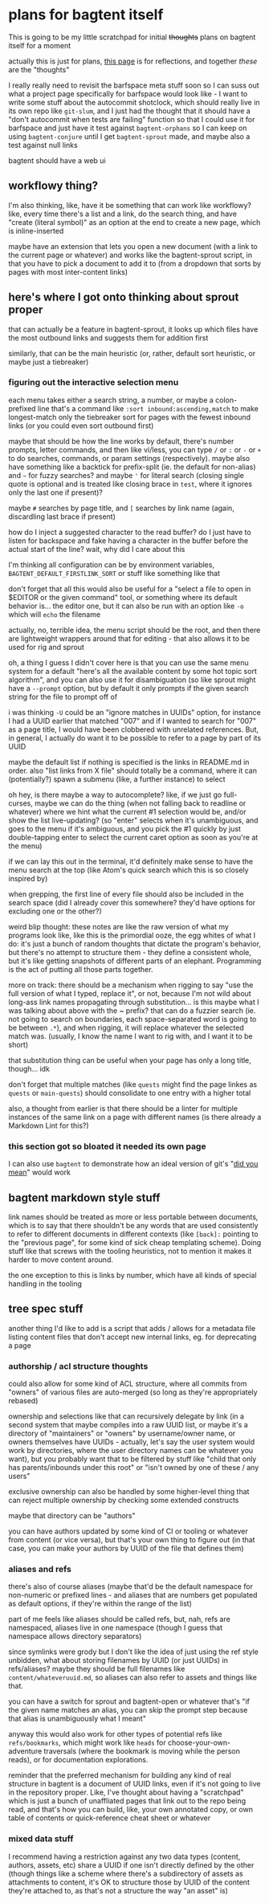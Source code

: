 # plans for bagtent itself

This is going to be my little scratchpad for initial ~~thoughts~~ plans on bagtent itself for a moment

actually this is just for plans, [this page][using] is for reflections, and together *these* are the "thoughts"

I really really need to revisit the barfspace meta stuff soon so I can suss out what a project page specifically for barfspace would look like - I want to write some stuff about the autocommit shotclock, which should really live in its own repo like `git-slum`, and I just had the thought that it should have a "don't autocommit when tests are failing" function so that I could use it for barfspace and just have it test against `bagtent-orphans` so I can keep on using `bagtent-conjure` until I get `bagtent-sprout` made, and maybe also a test against null links

bagtent should have a web ui

## workflowy thing?

I'm also thinking, like, have it be something that can work like workflowy? like, every time there's a list and a link, do the search thing, and have "create (literal symbol)" as an option at the end to create a new page, which is inline-inserted

maybe have an extension that lets you open a new document (with a link to the current page or whatever) and works like the bagtent-sprout script, in that you have to pick a document to add it to (from a dropdown that sorts by pages with most inter-content links)

## here's where I got onto thinking about sprout proper

that can actually be a feature in bagtent-sprout, it looks up which files have the most outbound links and suggests them for addition first

similarly, that can be the main heuristic (or, rather, default sort heuristic, or maybe just a tiebreaker)

### figuring out the interactive selection menu

each menu takes either a search string, a number, or maybe a colon-prefixed line that's a command like `:sort inbound:ascending,match` to make longest-match only the tiebreaker sort for pages with the fewest inbound links (or you could even sort outbound first)

maybe that should be how the line works by default, there's number prompts, letter commands, and then like vi/less, you can type `/` or `:` or `-` or `+` to do searches, commands, or param settings (respectively). maybe also have something like a backtick for prefix-split (ie. the default for non-alias) and  `~` for fuzzy searches? and maybe `'` for literal search (closing single quote is optional and is treated like closing brace in `test`, where it ignores only the last one if present)?

maybe `#` searches by page title, and `[` searches by link name (again, discardling last brace if present)

how do I inject a suggested character to the read buffer? do I just have to listen for backspace and fake having a character in the buffer before the actual start of the line? wait, why did I care about this

I'm thinking all configuration can be by environment variables, `BAGTENT_DEFAULT_FIRSTLINK_SORT` or stuff like something like that

don't forget that all this would also be useful for a "select a file to open in $EDITOR or the given command" tool, or something where its default behavior is... the editor one, but it can also be run with an option like `-o` which will `echo` the filename

actually, no, terrible idea, the menu script should be the root, and then there are lightweight wrappers around that for editing - that also allows it to be used for rig and sprout

oh, a thing I guess I didn't cover here is that you can use the same menu system for a default "here's all the available content by some hot topic sort algorithm", and you can also use it for disambiguation (so like sprout might have a `--prompt` option, but by default it only prompts if the given search string for the file to prompt off of

i was thinking `-U` could be an "ignore matches in UUIDs" option, for instance I had a UUID earlier that matched "007" and if I wanted to search for "007" as a page title, I would have been clobbered with unrelated references. But, in general, I actually  do want it to be possible to refer to a page by part of its UUID

maybe the default list if nothing is specified is the links in README.md in order. also "list links from X file" should totally be a command, where it can (potentially?) spawn a submenu (like, a further instance) to select

oh hey, is there maybe a way to autocomplete? like, if we just go full-curses, maybe we can do the thing (when not falling back to readline or whatever) where we hint what the current #1 selection would be, and/or show the list live-updating? (so "enter" selects when it's unambiguous, and goes to the menu if it's ambiguous, and you pick the #1 quickly by just double-tapping enter to select the current caret option as soon as you're at the menu)

if we can lay this out in the terminal, it'd definitely make sense to have the menu search at the top (like Atom's quick search which this is so closely inspired by)

when grepping, the first line of every file should also be included in the search space (did I already cover this somewhere? they'd have options for excluding one or the other?)

weird blip thought: these notes are like the raw version of what my programs look like, like this is the primordial ooze, the egg whites of what I do: it's just a bunch of random thoughts that dictate the program's behavior, but there's no attempt to structure them - they define a consistent whole, but it's like getting snapshots of different parts of an elephant. Programming is the act of putting all those parts together.

more on track: there should be a mechanism when rigging to say "use the full version of what I typed, replace it", or not, because I'm not wild about long-ass link names propagating through substitution... is this maybe what I was talking about above with the ~ prefix? that can do a fuzzier search (ie. not going to search on boundaries, each space-separated word is going to be between `.*`), and when rigging, it will replace whatever the selected match was. (usually, I know the name I want to rig with, and I want it to be short)

that substitution thing can be useful when your page has only a long title, though... idk

don't forget that multiple matches (like `quests` might find the page linkes as `quests` or `main-quests`) should consolidate to one entry with a higher total

also, a thought from earlier is that there should be a linter for multiple instances of the same link on a page with different names (is there already a Markdown Lint for this?)

### this section got so bloated it needed its own page

I can also use `bagtent` to demonstrate how an ideal version of git's "[did you mean][]" would work

[did you mean]: b1bdad52-b669-4bf1-8708-6ef9d6dce47c.md

## bagtent markdown style stuff

link names should be treated as more or less portable between documents, which is to say that there shouldn't be any words that are used consistently to refer to different documents in different contexts (like `[back]:` pointing to the "previous page", for some kind of sick cheap templating scheme). Doing stuff like that screws with the tooling heuristics, not to mention it makes it harder to move content around.

the one exception to this is links by number, which have all kinds of special handling in the tooling

## tree spec stuff

another thing I'd like to add is a script that adds / allows for a metadata file listing content files that don't accept new internal links, eg. for deprecating a page

### authorship / acl structure thoughts

could also allow for some kind of ACL structure, where all commits from "owners" of various files are auto-merged (so long as they're appropriately rebased)

ownership and selections like that can recursively delegate by link (in a second system that maybe compiles into a raw UUID list, or maybe it's a directory of "maintainers" or "owners" by username/owner name, or owners themselves have UUIDs - actually, let's say the user system would work by directories, where the user directory names can be whatever you want), but you probably want that to be filtered by stuff like "child that only has parents/inbounds under this root" or "isn't owned by one of these / any users"

exclusive ownership can also be handled by some higher-level thing that can reject multiple ownership by checking some extended constructs

maybe that directory can be "authors"

you can have authors updated by some kind of CI or tooling or whatever from content (or vice versa), but that's your own thing to figure out (in that case, you can make your authors by UUID of the file that defines them)

### aliases and refs

there's also of course aliases (maybe that'd be the default namespace for non-numeric or prefixed lines - and aliases that are numbers get populated as default options, if they're within the range of the list)

part of me feels like aliases should be called refs, but, nah, refs are namespaced, aliases live in one namespace (though I guess that namespace allows directory separators)

since symlinks were grody but I don't like the idea of just using the ref style unbidden, what about storing filenames by UUID (or just UUIDs) in refs/aliases? maybe they should be full filenames like `content/whateveruuid.md`, so aliases can also refer to assets and things like that.

you can have a switch for sprout and bagtent-open or whatever that's "if the given name matches an alias, you can skip the prompt step because that alias is unambiguously what I meant"

anyway this would also work for other types of potential refs like `refs/bookmarks`, which might work like `heads` for choose-your-own-adventure traversals (where the bookmark is moving while the person reads), or for documentation explorations.

reminder that the preferred mechanism for building any kind of real structure in bagtent is a document of UUID links, even if it's not going to live in the repository proper. Like, I've thought about having a "scratchpad" which is just a bunch of unaffliated pages that link out to the repo being read, and that's how you can build, like, your own annotated copy, or own table of contents or quick-reference cheat sheet or whatever

### mixed data stuff

I recommend having a restriction against any two data types (content, authors, assets, etc) share a UUID if one isn't directly defined by the other (though things like a scheme where there's a subdirectory of assets as attachments to content, it's OK to structure those by UUID of the content they're attached to, as that's not a structure the way "an asset" is)

[using]: 13ceb37e-99d5-417b-be3c-ec7e1bc537ac.md
